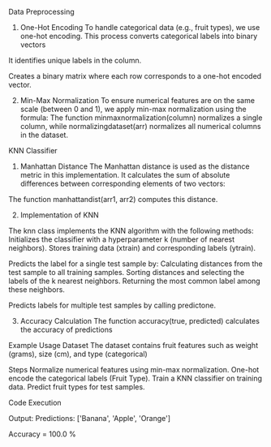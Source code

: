 Data Preprocessing
1. One-Hot Encoding
To handle categorical data (e.g., fruit types), we use one-hot encoding. This process converts categorical labels into binary vectors

It identifies unique labels in the column.

Creates a binary matrix where each row corresponds to a one-hot encoded vector.

2. Min-Max Normalization
To ensure numerical features are on the same scale (between 0 and 1), we apply min-max normalization using the formula:
The function minmaxnormalization(column) normalizes a single column, while normalizingdataset(arr) normalizes all numerical columns in the dataset.

KNN Classifier
1. Manhattan Distance
The Manhattan distance is used as the distance metric in this implementation. It calculates the sum of absolute differences between corresponding elements of two vectors:

The function manhattandist(arr1, arr2) computes this distance.

2. Implementation of KNN

The knn class implements the KNN algorithm with the following methods:
Initializes the classifier with a hyperparameter k (number of nearest neighbors).
Stores training data (xtrain) and corresponding labels (ytrain).

Predicts the label for a single test sample by:
Calculating distances from the test sample to all training samples.
Sorting distances and selecting the labels of the k nearest neighbors.
Returning the most common label among these neighbors.

Predicts labels for multiple test samples by calling predictone.


3. Accuracy Calculation
The function accuracy(true, predicted) calculates the accuracy of predictions

Example Usage
Dataset
The dataset contains fruit features such as weight (grams), size (cm), and type (categorical)

Steps
Normalize numerical features using min-max normalization.
One-hot encode the categorical labels (Fruit Type).
Train a KNN classifier on training data.
Predict fruit types for test samples.

Code Execution

Output:
Predictions: ['Banana', 'Apple', 'Orange'] 

Accuracy = 100.0 %
